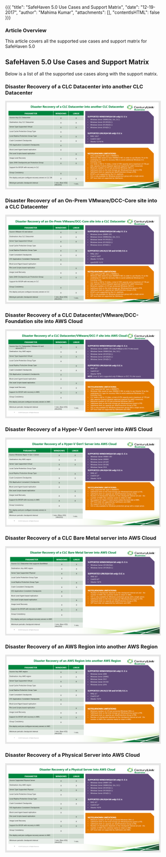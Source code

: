 {{{
  "title": "SafeHaven 5.0 Use Cases and Support Matrix",
  "date": "12-19-2017",
  "author": "Mahima Kumar",
  "attachments": [],
  "contentIsHTML": false
}}}

### Article Overview
This article covers all the supported use cases and support matrix for SafeHaven 5.0

## SafeHaven 5.0 Use Cases and Support Matrix
Below is a list of all the supported use cases along with the support matrix.

### Disaster Recovery of a CLC Datacenter into another CLC Datacenter
![Upgrade](../../images/SH5.0/SafeHaven-5.0-Use-Cases-and-Support-Matrix/Disaster-Recovery-of-a-CLC-Datacenter-into-another-CLC-Datacenter.PNG)

### Disaster Recovery of an On-Prem VMware/DCC-Core site into a CLC Datacenter
![Upgrade](../../images/SH5.0/SafeHaven-5.0-Use-Cases-and-Support-Matrix/Disaster-Recovery-of-an-On-Prem-VMware-OR-a-DCC-Core-site-into-a-CLC-Datacenter.PNG)

### Disaster Recovery of a CLC Datacenter/VMware/DCC-Foundation site into AWS Cloud
![Upgrade](../../images/SH5.0/SafeHaven-5.0-Use-Cases-and-Support-Matrix/Disaster-Recovery-of-a-CLC-Datacenter-OR-VMware-OR-DCC-Foundation-site-into-AWS-Cloud.PNG)

### Disaster Recovery of a Hyper-V Gen1 server into AWS Cloud
![Upgrade](../../images/SH5.0/SafeHaven-5.0-Use-Cases-and-Support-Matrix/Disaster-Recovery-of-a-Hyper-V-Gen1-server-into-AWS-Cloud.PNG)

### Disaster Recovery of a CLC Bare Metal server into AWS Cloud
![Upgrade](../../images/SH5.0/SafeHaven-5.0-Use-Cases-and-Support-Matrix/Disaster-Recovery-of-a-CLC-Bare-Metal-server-into-AWS-Cloud.PNG)

### Disaster Recovery of an AWS Region into another AWS Region
![Upgrade](../../images/SH5.0/SafeHaven-5.0-Use-Cases-and-Support-Matrix/Disaster-Recovery-of-an-AWS-Region-into-another-AWS-Region.PNG)

### Disaster Recovery of a Physical Server into AWS Cloud
![Upgrade](../../images/SH5.0/SafeHaven-5.0-Use-Cases-and-Support-Matrix/Disaster-Recovery-of-a-Physical-Server-into-AWS-Cloud.PNG)
